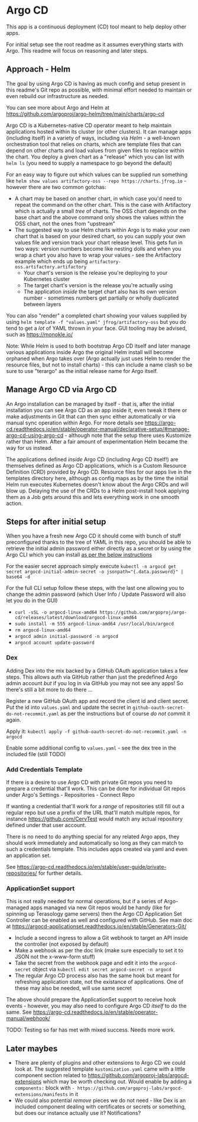 # Argo CD

This app is a continuous deployment (CD) tool meant to help deploy other apps.

For initial setup see the root readme as it assumes everything starts with Argo. This readme will focus on reasoning and later steps.

## Approach - Helm

The goal by using Argo CD is having as much config and setup present in this readme's Git repo as possible, with minimal effort needed to maintain or even rebuild our infrastructure as needed.

You can see more about Argo and Helm at https://github.com/argoproj/argo-helm/tree/main/charts/argo-cd

Argo CD is a Kubernetes-native CD operator meant to help maintain applications hosted within its cluster (or other clusters). It can manage apps (including itself) in a variety of ways, including via _Helm_ - a well-known orchestration tool that relies on charts, which are template files that can depend on other charts and load values from given files to replace within the chart. You deploy a given chart as a "release" which you can list with `helm ls` (you need to supply a namespace to go beyond the default)

For an easy way to figure out which values can be supplied run something like `helm show values artifactory-oss --repo https://charts.jfrog.io` - however there are two common gotchas:

* A chart may be based on another chart, in which case you'd need to repeat the command on the other chart. This is the case with Artifactory which is actually a small _tree_ of charts. The OSS chart depends on the base chart and the above command only shows the values within the OSS chart, not the ones from "upstream"
* The suggested way to use Helm charts within Argo is to make your _own_ chart that is based on your desired chart, so you can supply your own values file and version track your chart release level. This gets fun in two ways: version numbers become like nesting dolls and when you wrap a chart you also have to wrap your values - see the Artifactory example which ends up being `artifactory-oss.artifactory.artifactory`
  * Your chart's version is the release you're deploying to your Kubernetes cluster
  * The target chart's version is the release you're actually using
  * The application _inside_ the target chart also has its own version number - sometimes numbers get partially or wholly duplicated between layers

You can also "render" a completed chart showing your values supplied by using `helm template -f "values.yaml" jfrog/artifactory-oss` but you do tend to get a _lot_ of YAML thrown in your face. GUI tooling may be advised, such as https://monokle.io/

Note: While Helm is used to both bootstrap Argo CD itself and later manage various applications inside Argo the original Helm install will become orphaned when Argo takes over (Argo actually just uses Helm to render the resource files, but not to install charts) - this can include a name clash so be sure to use "terargo" as the initial release name for Argo itself.

## Manage Argo CD via Argo CD

An Argo installation can be managed by itself - that is, after the initial installation you can see Argo CD as an app inside it, even tweak it there or make adjustments in Git that can then sync either automatically or via manual sync operation within Argo. For more details see https://argo-cd.readthedocs.io/en/stable/operator-manual/declarative-setup/#manage-argo-cd-using-argo-cd - although note that the setup there uses Kustomize rather than Helm. After a fair amount of experimentation Helm became the way for us instead.

The applications defined _inside_ Argo CD (including Argo CD itself!) are themselves defined as Argo CD applications, which is a Custom Resource Definition (CRD) provided by Argo CD. Resource files for our apps live in the templates directory here, although as config maps as by the time the initial Helm run executes Kubernetes doesn't know about the Argo CRDs and will blow up. Delaying the use of the CRDs to a Helm post-install hook applying them as a Job gets around this and lets everything work in one smooth action.

## Steps for after initial setup

When you have a fresh new Argo CD it should come with bunch of stuff preconfigured thanks to the tree of YAML in this repo, you should be able to retrieve the initial admin password either directly as a secret or by using the Argo CLI which you can install [as per the below instructions](https://argo-cd.readthedocs.io/en/stable/cli_installation/)

For the easier secret approach simply execute `kubectl -n argocd get secret argocd-initial-admin-secret -o jsonpath="{.data.password}" | base64 -d`

For the full CLI setup follow these steps, with the last one allowing you to change the admin password (which User Info / Update Password will also let you do in the GUI)

* `curl -sSL -o argocd-linux-amd64 https://github.com/argoproj/argo-cd/releases/latest/download/argocd-linux-amd64`
* `sudo install -m 555 argocd-linux-amd64 /usr/local/bin/argocd`
* `rm argocd-linux-amd64`
* `argocd admin initial-password -n argocd`
* `argocd account update-password`

### Dex

Adding Dex into the mix backed by a GitHub OAuth application takes a few steps. This allows auth via GitHub rather than just the predefined Argo admin account _but_ if you log in via GitHub you may not see any apps! So there's still a bit more to do there ...

Register a new GitHub OAuth app and record the client id and client secret. Put the id into `values.yaml` and update the secret in `github-oauth-secret-do-not-recommit.yaml` as per the instructions but of course _do not_ commit it again.

Apply it: `kubectl apply -f github-oauth-secret-do-not-recommit.yaml -n argocd`

Enable some additional config to `values.yaml` - see the dex tree in the included file (still TODO)

### Add Credentials Template

If there is a desire to use Argo CD with private Git repos you need to prepare a credential that'll work. This can be done for individual Git repos under Argo's Settings - Repositories - Connect Repo

If wanting a credential that'll work for a _range_ of repositories still fill out a regular repo but use a prefix of the URL that'll match multiple repos, for instance https://github.com/CervTest would match any actual repository defined under that user account.

There is no need to do anything special for any related Argo apps, they should work immediately and automatically so long as they can match to such a credentials template. This includes apps created via yaml and even an application set.

See https://argo-cd.readthedocs.io/en/stable/user-guide/private-repositories/ for further details.

### ApplicationSet support

This is not really needed for normal operations, but if a series of Argo-managed apps managed via new Git repos would be handy (like for spinning up Terasology game servers) then the Argo CD Application Set Controller can be enabled as well and configured with GitHub. See main doc at https://argocd-applicationset.readthedocs.io/en/stable/Generators-Git/

* Include a second ingress to allow a Git webhook to target an API inside the controller (not exposed by default)
* Make a webhook as per the doc link (make sure especially to set it to JSON not the x-www-form stuff)
* Take the secret from the webhook page and edit it into the `argocd-secret` object via `kubectl edit secret argocd-secret -n argocd`
* The regular Argo CD process also has the same hook but meant for refreshing application state, not the existance of applications. One of these may also be needed, will use same secret

The above should prepare the ApplicationSet support to receive hook events - however, you may also need to configure Argo CD _itself_ to do the same. See https://argo-cd.readthedocs.io/en/stable/operator-manual/webhook/

TODO: Testing so far has met with mixed success. Needs more work.

## Later maybes

* There are plenty of plugins and other extensions to Argo CD we could look at. The suggested template `kustomization.yaml` came with a little component section related to https://github.com/argoproj-labs/argocd-extensions which may be worth checking out. Would enable by adding a `components:` block with `- https://github.com/argoproj-labs/argocd-extensions/manifests` in it
* We could also potential _remove_ pieces we do not need - like Dex is an included component dealing with certificates or secrets or something, but does our instance actually use it? Notifications?
